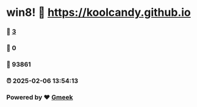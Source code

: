 # win8! :link: https://koolcandy.github.io 
### :page_facing_up: [3](https://koolcandy.github.io/tag.html) 
### :speech_balloon: 0 
### :hibiscus: 93861 
### :alarm_clock: 2025-02-06 13:54:13 
### Powered by :heart: [Gmeek](https://github.com/Meekdai/Gmeek)
